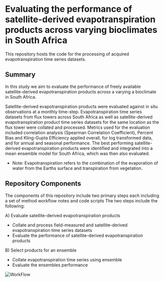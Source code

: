 # Evaluating the performance of satellite-derived evapotranspiration products across varying bioclimates in South Africa

This repository hosts the code for the processing of acquired evapotranspiration time series datasets.

## Summary
In this study we aim to evaluate the performance of freely available satellite-derived evapotranspiration products across a varying a bioclimate in South Africa. 

Satellite-derived evapotranspiration products were evaluated against in situ observations at a monthly time-step. Evapotranspiration time series datasets from flux towers across South Africa as well as satellite-derived evapotranspiration product time series datasets for the same location as the flux tower were collated and processed. Metrics used for the evaluation included correlation analysis (Spearman Correlation Coefficient), Percent Bias and Kling-Gupta Efficiency applied overall, for log transformed data, and for annual and seasonal performance.
The best performing satellite-derived evapotranspiration products were identified and integrated into a mean ensemble model for South Africa, which was then also evaluated.

 - Note: Evapotranspiration refers to the combination of the evaporation of water from the Earths surface and transpiration from vegetation.

## Repository Components
The components of this repository include two primary steps each including a set of method workflow notes and code scripts
The two steps include the following:

A) Evaluate satellite-derived evapotranspiration products
- Collate and process field-measured and satellite-derived evapotranspiration time series datasets
- Evaluate the performance of satellite-derived evapotranspiration products

B) Select products for an ensemble
- Collate evapotranspiration time series using ensemble
- Evaluate the ensembles performance

![WorkFlow](https://github.com/user-attachments/assets/9db699e7-8c30-4ada-b09d-8215b40a854c)

